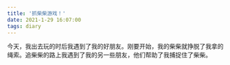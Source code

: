 ```yaml
---
title: '抓柴柴游戏！'
date: 2021-1-29 16:07:00
tags: diary
---
```

今天，我出去玩的时后我遇到了我的好朋友。刚要开始，我的柴柴就挣脱了我拿的绳索。追柴柴的路上我遇到了我的另一些朋友，他们帮助了我捕捉住了柴柴。
